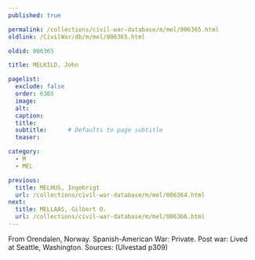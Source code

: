 ```yaml
---
published: true

permalink: /collections/civil-war-database/m/mel/006365.html
oldlink: /CivilWar/db/m/mel/006365.html

oldid: 006365

title: MELKILD, John

pagelist:
  exclude: false
  order: 6365
  image: 
  alt:
  caption:
  title:
  subtitle:      # Defaults to page subtitle
  teaser:

category: 
  - M 
  - MEL

previous:
  title: MELHUS, Ingebrigt
  url: /collections/civil-war-database/m/mel/006364.html  
next:
  title: MELLAAS, Gilbert O.
  url: /collections/civil-war-database/m/mel/006366.html   
---
```

From Orendalen, Norway. Spanish-American War: Private. Post war: Lived at Seattle, Washington. Sources: (Ulvestad p309)